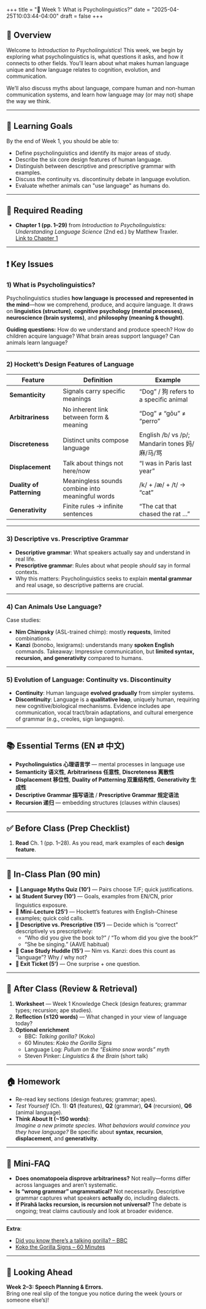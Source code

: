 +++
title = "🧠 Week 1: What is Psycholinguistics?"
date = "2025-04-25T10:03:44-04:00"
draft = false
+++


## 📘 Overview
Welcome to *Introduction to Psycholinguistics*! This week, we begin by exploring what psycholinguistics is, what questions it asks, and how it connects to other fields. You’ll learn about what makes human language unique and how language relates to cognition, evolution, and communication.

We’ll also discuss myths about language, compare human and non-human communication systems, and learn how language may (or may not) shape the way we think.

---

## 🎯 Learning Goals
By the end of Week 1, you should be able to:
- Define psycholinguistics and identify its major areas of study.
- Describe the six core design features of human language.
- Distinguish between descriptive and prescriptive grammar with examples.
- Discuss the continuity vs. discontinuity debate in language evolution.
- Evaluate whether animals can "use language" as humans do.

---

## 📖 Required Reading
- **Chapter 1 (pp. 1–29)** from *Introduction to Psycholinguistics: Understanding Language Science* (2nd ed.) by Matthew Traxler.    
[Link to Chapter 1](/psycholinguistics/pdfs/C1.pdf)

---

## ❗ Key Issues

### 1) What is Psycholinguistics?
Psycholinguistics studies **how language is processed and represented in the mind**—how we comprehend, produce, and acquire language. It draws on **linguistics (structure)**, **cognitive psychology (mental processes)**, **neuroscience (brain systems)**, and **philosophy (meaning & thought)**.    


**Guiding questions:** How do we understand and produce speech? How do children acquire language? What brain areas support language? Can animals learn language?

---

### 2) Hockett’s Design Features of Language
| Feature | Definition | Example |
|---|---|---|
| **Semanticity** | Signals carry specific meanings | “Dog” / 狗 refers to a specific animal |
| **Arbitrariness** | No inherent link between form & meaning | “Dog” ≠ “gǒu” ≠ “perro” |
| **Discreteness** | Distinct units compose language | English /b/ vs /p/; Mandarin tones 妈/麻/马/骂 |
| **Displacement** | Talk about things not here/now | “I was in Paris last year” |
| **Duality of Patterning** | Meaningless sounds combine into meaningful words | /k/ + /æ/ + /t/ → “cat” |
| **Generativity** | Finite rules → infinite sentences | “The cat that chased the rat …” |

---

### 3) Descriptive vs. Prescriptive Grammar
- **Descriptive grammar**: What speakers actually say and understand in real life.
- **Prescriptive grammar**: Rules about what people *should* say in formal contexts.
- Why this matters: Psycholinguistics seeks to explain **mental grammar** and real usage, so descriptive patterns are crucial.

---

### 4) Can Animals Use Language?
Case studies:
- **Nim Chimpsky** (ASL-trained chimp): mostly **requests**, limited combinations.
- **Kanzi** (bonobo, lexigrams): understands many **spoken English** commands.
Takeaway: Impressive communication, but **limited syntax, recursion, and generativity** compared to humans.

---

### 5) Evolution of Language: Continuity vs. Discontinuity
- **Continuity**: Human language **evolved gradually** from simpler systems.
- **Discontinuity**: Language is a **qualitative leap**, uniquely human, requiring new cognitive/biological mechanisms.
Evidence includes ape communication, vocal tract/brain adaptations, and cultural emergence of grammar (e.g., creoles, sign languages).

---

## 📚 Essential Terms (EN ⇄ 中文)
- **Psycholinguistics 心理语言学** — mental processes in language use  
- **Semanticity 语义性**, **Arbitrariness 任意性**, **Discreteness 离散性**  
- **Displacement 移位性**, **Duality of Patterning 双重结构性**, **Generativity 生成性**  
- **Descriptive Grammar 描写语法** / **Prescriptive Grammar 规定语法**  
- **Recursion 递归** — embedding structures (clauses within clauses)

---

## ✅ Before Class (Prep Checklist)
1. **Read** Ch. 1 (pp. 1–28). As you read, mark examples of each **design feature**.


---

## 🏫 In-Class Plan (90 min)
- **📝 Language Myths Quiz (10')** — Pairs choose T/F; quick justifications.
- **📊 Student Survey (10')** — Goals, examples from EN/CN, prior linguistics exposure.
- **💬 Mini-Lecture (25')** — Hockett’s features with English–Chinese examples; quick cold calls.
- **🧩 Descriptive vs. Prescriptive (15')** — Decide which is “correct” descriptively vs prescriptively:
  - “Who did you give the book to?” / “To whom did you give the book?”
  - “She be singing.” (AAVE habitual)
- **🐒 Case Study Huddle (15')** — Nim vs. Kanzi: does this count as “language”? Why / why not?
- **🧠 Exit Ticket (5')** — One surprise + one question.

---

## 🔁 After Class (Review & Retrieval)
1. **Worksheet** — Week 1 Knowledge Check (design features; grammar types; recursion; ape studies).
2. **Reflection (≤120 words)** — What changed in your view of language today?
3. **Optional enrichment**  
   - BBC: *Talking gorilla?* (Koko)  
   - 60 Minutes: *Koko the Gorilla Signs*  
   - Language Log: *Pullum on the “Eskimo snow words” myth*  
   - Steven Pinker: *Linguistics & the Brain* (short talk)

---

## 🏠 Homework
- Re-read key sections (design features; grammar; apes).
- *Test Yourself* (Ch. 1): **Q1** (features), **Q2** (grammar), **Q4** (recursion), **Q6** (animal language).
- **Think About It (~150 words)**:  
  *Imagine a new primate species. What behaviors would convince you they have language?* Be specific about **syntax**, **recursion**, **displacement**, and **generativity**.

---

## 🧩 Mini-FAQ
- **Does onomatopoeia disprove arbitrariness?** Not really—forms differ across languages and aren’t systematic.
- **Is “wrong grammar” ungrammatical?** Not necessarily. Descriptive grammar captures what speakers **actually** do, including dialects.
- **If Pirahã lacks recursion, is recursion not universal?** The debate is ongoing; treat claims cautiously and look at broader evidence.

---
**Extra**: 

- [Did you know there’s a talking gorilla? – BBC](https://www.youtube.com/watch?v=s1HcU7taTbo)
- [Koko the Gorilla Signs – 60 Minutes](https://www.youtube.com/watch?v=1gfoBJnfK9c)

---

## 🧭 Looking Ahead
**Week 2–3: Speech Planning & Errors.**  
Bring one real slip of the tongue you notice during the week (yours or someone else’s)!


<!--
## 📘 Overview

Welcome to *Introduction to Psycholinguistics*! This week, we begin by exploring what psycholinguistics is, what questions it asks, and how it connects to other fields. You’ll learn about what makes human language unique and how language relates to cognition, evolution, and communication.

We’ll also discuss myths about language, compare human and non-human communication systems, and learn how language may (or may not) shape the way we think.

---

## 🎯 Learning Goals

By the end of Week 1, you should be able to:

- Define psycholinguistics and identify its major areas of study.
- Describe the six core design features of human language.
- Distinguish between descriptive and prescriptive grammar with examples.
- Discuss the continuity vs. discontinuity debate in language evolution.
- Evaluate whether animals can "use language" as humans do.

---

## 📖 Required Reading

- **Chapter 1 (pp. 1–28)** from *Introduction to Psycholinguistics: Understanding Language Science* (1st ed.) by Matthew Traxler.

---

## 📌 Core Concepts

### 🧠 What is Psycholinguistics?
Psycholinguistics is the study of how language is processed and represented in the mind. It draws on **linguistics**, **cognitive psychology**, **neuroscience**, and **philosophy**. Key questions include:

- How do we understand and produce speech?
- How do children acquire language?
- What brain areas are responsible for language processing?
- Can animals learn language?

---

### 🔍 Hockett’s Design Features of Language
According to Charles Hockett, human language has **six key design features**:

| Feature               | Definition                                                   | Example                              |
|----------------------|--------------------------------------------------------------|--------------------------------------|
| **Semanticity**       | Words and signals carry specific meanings                    | "Dog" means a specific kind of animal |
| **Arbitrariness**     | No natural link between form and meaning                     | "Dog" ≠ "gǒu" ≠ "perro"              |
| **Discreteness**      | Language consists of distinct, separable units               | /b/ vs. /p/                           |
| **Displacement**      | Talk about things not present in time/place                  | "I was in Paris last year"           |
| **Duality of Patterning** | Small units (phonemes) combine into meaningful units (words) | /k/ + /æ/ + /t/ = "cat"              |
| **Generativity**      | Finite rules create infinite sentences                       | “The cat that chased the rat…”       |

---

### 📚 Descriptive vs. Prescriptive Grammar

- **Descriptive grammar**: How people *actually* use language in daily life.
- **Prescriptive grammar**: Rules about how people *should* speak or write.
- Linguists focus on **descriptive grammar** to understand language as it is used in real-world contexts.

---

### 🐒 Can Animals Use Language?

We’ll look at famous case studies like:

- **Nim Chimpsky** (ASL-trained chimpanzee): Used signs mostly for requests.
- **Kanzi** (bonobo using lexigrams): Understood many spoken English words.

Despite some impressive skills, apes lack **syntax**, **recursion**, and **generativity**—hallmarks of human language.

---

### 🌱 Evolution of Language: Continuity vs. Discontinuity

- **Continuity Hypothesis**: Language evolved gradually from primate communication.
- **Discontinuity Hypothesis**: Language is a qualitatively unique system that appeared suddenly.

These hypotheses are tested through studies in comparative cognition, ape communication, and evolutionary biology.

---

## 📝 Pre-Class Activities

Complete these **before class** to prepare for discussion:

1. ✅ **Read Chapter 1** (pp. 1–28).
2. ❓ **Language Belief Survey**: What do you believe about language learning, dialects, and animal language? Bring your answers to class for discussion.
3. 🎧 **Optional Video**: Watch this short intro to human language uniqueness:  
   [Kanzi the Bonobo Demonstrates Lexigrams (YouTube)](https://www.youtube.com/watch?v=HJZ9DgRGF9U)

---

## 💬 In-Class Activities

- 🧠 **Language Myths Quiz**: Busting common misconceptions about language.
- 📊 **Survey Discussion**: Comparing student beliefs to psycholinguistic findings.
- 🔍 **Design Feature Table**: Fill in examples of each design feature with your group.
- 🐒 **Case Study Analysis**: Nim vs. Kanzi – What counts as "real" language?
- 📈 **Continuity Debate**: Small group discussion on whether language evolved gradually or suddenly.

---

## 🔁 Post-Class Review

After class, reflect and reinforce your learning:

1. ✍️ **Worksheet**: Complete the Week 1 Knowledge Check (to be provided).
2. 🧠 **Reflection Prompt**:  
   > What did you learn today that changed how you think about language?

3. 📚 **Optional Enrichment**:
   - [Did you know there’s a talking gorilla? – BBC](https://www.youtube.com/watch?v=s1HcU7taTbo)
   - [Koko the Gorilla Signs – 60 Minutes](https://www.youtube.com/watch?v=1gfoBJnfK9c)
   - [Pullum’s Critique of the Eskimo Snow Myth (short reading)](https://languagelog.ldc.upenn.edu/nll/?p=219)
   - [Steven Pinker: Linguistics as a Window to Understanding the Brain](https://www.youtube.com/watch?v=Q-B_ONJIEcE)

---

## 🏠 Homework

- 📖 Re-read key parts of Chapter 1 (esp. design features & ape studies)
- 📝 Answer the following *Test Yourself* questions from the textbook:
   - Q1: Design features
   - Q2: Descriptive vs. prescriptive grammar
   - Q4: Recursion
   - Q6: Animal language

- ✍️ **Think About It** (Choose one; ~150 words):  
   > Imagine you're observing a new primate species. What behavior would convince you they have language?

-->






<!-- ZJ: previous version; chapter 1
## 🧠 Chapter 1 Lecture Notes: An Introduction to Language Science

Welcome to the first chapter of *Introduction to Psycholinguistics*! This chapter lays the foundation for how we understand language as a mental and cognitive system.

---

## 📘 Core Topics & Concepts

### 1. What Is Psycholinguistics?

Psycholinguistics studies how language is **produced**, **comprehended**, **acquired**, and **represented** in the mind. It draws on fields like psychology, linguistics, neuroscience, and cognitive science.

> **Example**: When you hear the sentence “The cat sat on the mat,” your brain rapidly decodes sound, retrieves word meanings, and interprets sentence structure — all within seconds.

---

### 2. Hockett’s Design Features of Human Language

Charles Hockett (1960) proposed a set of features that define **human** language and distinguish it from animal communication:

* **Semanticity**: Signals convey meaning (e.g., “help” means someone needs assistance).
* **Arbitrariness**: No inherent link between signal and meaning (e.g., nothing about the word "dog" looks or sounds like an actual dog).
* **Discreteness**: Language is built from distinct units (e.g., phonemes).
* **Displacement**: Ability to talk about things not present (past, future, imaginary).
* **Duality of Patterning**: Sounds combine to form words, words combine into sentences.
* **Generativity**: Infinite sentences from finite rules and vocabulary.

> 🗂️ **Cross-linguistic Note**: All known human languages, including signed languages, share these design features.

> 🧪 **In class**: We’ll match these features to real examples from English and other languages you speak.

---

### 3. Grammar and the Mental Lexicon

* **Grammar**: The mental system of rules that governs how words combine into sentences.
* **Lexicon**: The mental store of words and their associated meanings, forms, and syntactic properties.

> **Example**: In English, “cat” is a noun, singular, and countable. This information is stored in your mental lexicon.

* **Descriptive Grammar**: Rules based on how language is actually used.
* **Prescriptive Grammar**: Rules taught as “proper usage” (e.g., never end a sentence with a preposition).

> 🔍 **Research Spotlight**: Descriptive linguistics shows that native speakers often break prescriptive rules while still communicating effectively.

> 🧪 **In class**: We’ll examine “grammar rules” you’ve learned and test whether native speakers actually follow them.

---

### 4. Animal Communication vs. Human Language

* Apes like **Washoe**, **Kanzi**, and **Nim Chimpsky** have been taught sign or symbol systems.
* These systems can demonstrate **symbolic use**, but lack **recursion**, **generativity**, and consistent **displacement**.

> **Example**: Kanzi could use symbols to request objects, but did not form novel multi-clause utterances.

> 🔁 **Key Debate**: Is recursion (the ability to embed structures within structures) unique to humans? Some argue the **Pirahã language** lacks recursion, challenging claims of universality.

> 🎬 **In class**: We’ll watch a video of Kanzi using lexigrams and complete a comparison table of human vs. non-human communication.

---

### 5. Language and Thought

* **Linguistic Determinism**: Language determines thought. (Strong Whorfian view)
* **Linguistic Relativity**: Language influences perception and memory. (Weak Whorfian view)

> 🧪 **Empirical Evidence**:
>
> * **Color Perception**: Russian speakers distinguish light/dark blues faster than English speakers.
> * **Number Concepts**: Pirahã speakers struggle with quantities beyond 2–3 due to lack of number words.
> * **Counterfactual Reasoning**: Mandarin speakers may interpret counterfactuals differently than English speakers due to language structure.

> 🎨 **In class**: You’ll participate in a short version of the “Russian blues” task and reflect on your own language experience.

---

### 6. The Language Processing System (Preview)

* **Comprehension**: Mapping sounds to meaning — involves speech perception, lexical access, syntactic parsing.
* **Production**: Mapping meaning to speech — involves conceptual preparation, word retrieval, syntactic planning, articulation.
* **Modularity Debate**: Are these components independent modules, or do they interact dynamically?

> 🧩 **In class**: We’ll build a simple diagram of comprehension and production components as a preview of future chapters.

---

## 🔁 Summary Table

| Concept               | Key Idea                                 | Example                                            |
| --------------------- | ---------------------------------------- | -------------------------------------------------- |
| Design Features       | Distinctive properties of human language | Displacement: talking about yesterday’s events     |
| Lexicon               | Mental dictionary of words               | "Run" → verb, past tense = "ran"                   |
| Grammar               | Mental rules for combining words         | Subject-verb agreement: "She runs"                 |
| Animal Communication  | Limited compared to human language       | Vervet monkey alarm calls                          |
| Linguistic Relativity | Language influences thought              | Russian speakers distinguish shades of blue faster |
| Language Processing   | Cognitive systems for language           | Comprehension and production pathways              |

---

## 📝 Self-Review Questions

1. What are the six design features of human language according to Hockett?
2. How does descriptive grammar differ from prescriptive grammar?
3. What distinguishes animal communication from human language?
4. What is recursion and why is it debated in relation to the Pirahã language?
5. Summarize one piece of empirical evidence supporting linguistic relativity.
6. What are the basic components of language comprehension and production?

---

## 📂 In-Class Resources and References

* 🎬 *Kanzi using lexigrams* – video shown in Session 2
* 📄 *Comparison Table*: Human vs. Animal Communication — distributed in class
* 🎨 *Color Discrimination*: Russian blues experiment (Session 3)
* 🧩 *Diagram handout*: Language comprehension and production — introduced in Session 3
* 📚 *Optional Reading*: Everett (2005), “Cultural Constraints on Grammar and Cognition in Pirahã” (*Current Anthropology*)

---

> 📖 Reading: Chapter 1, pp. 1–21 from *Introduction to Psycholinguistics* by Traxler
>
> -->
>
> 
> 
